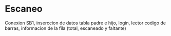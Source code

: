 # Escaneo
Conexion SB1, inserccion de datos tabla padre e hijo, login, lector codigo de barras, informacion de la fila (total, escaneado y faltante)
